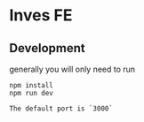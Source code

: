 # Inves FE

## Development

generally you will only need to run

```
npm install
npm run dev

The default port is `3000`